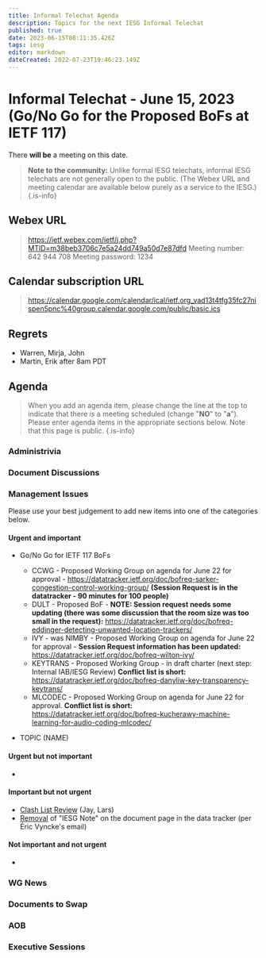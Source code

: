 ```yaml
---
title: Informal Telechat Agenda
description: Topics for the next IESG Informal Telechat
published: true
date: 2023-06-15T08:11:35.426Z
tags: iesg
editor: markdown
dateCreated: 2022-07-23T19:46:23.149Z
---
```


# Informal Telechat - June 15, 2023 (Go/No Go for the Proposed BoFs at IETF 117)
 There **will be** a meeting on this date.

> **Note to the community:** Unlike formal IESG telechats, informal IESG telechats are not generally open to the public. (The Webex URL and meeting calendar are available below purely as a service to the IESG.)
{.is-info}


## Webex URL

> https://ietf.webex.com/ietf/j.php?MTID=m38beb3706c7e5a24dd749a50d7e87dfd
Meeting number: 642 944 708
Meeting password: 1234 

## Calendar subscription URL

> https://calendar.google.com/calendar/ical/ietf.org_vad13t4tfg35fc27nispen5pnc%40group.calendar.google.com/public/basic.ics


## Regrets
* Warren, Mirja, John
* Martin, Erik after 8am PDT

## Agenda

> When you add an agenda item, please change the line at the top to indicate that there *is* a meeting scheduled (change "**NO**" to "**a**"). Please enter agenda items in the appropriate sections below.
Note that this page is public.
{.is-info}

### Administrivia

### Document Discussions

### Management Issues

Please use your best judgement to add new items into one of the categories below.

#### Urgent and important
* Go/No Go for IETF 117 BoFs
    * CCWG - Proposed Working Group on agenda for June 22 for approval - https://datatracker.ietf.org/doc/bofreq-sarker-congestion-control-working-group/ **(Session Request is in the datatracker - 90 minutes for 100 people)**
    * DULT - Proposed BoF - **NOTE: Session request needs some updating (there was some discussion that the room size was too small in the request):** https://datatracker.ietf.org/doc/bofreq-eddinger-detecting-unwanted-location-trackers/
    * IVY - was NIMBY - Proposed Working Group on agenda for June 22 for approval - **Session Request information has been updated:**  https://datatracker.ietf.org/doc/bofreq-wilton-ivy/ 
    * KEYTRANS - Proposed Working Group - in draft charter (next step: Internal IAB/IESG Review) **Conflict list is short:** https://datatracker.ietf.org/doc/bofreq-danyliw-key-transparency-keytrans/
    * MLCODEC - Proposed Working Group on agenda for June 22 for approval. **Conflict list is short:** https://datatracker.ietf.org/doc/bofreq-kucherawy-machine-learning-for-audio-coding-mlcodec/

* TOPIC (NAME)


#### Urgent but not important
*

#### Important but not urgent
* [Clash List Review](https://www.ietf.org/how/meetings/planning/clash-list/) (Jay, Lars)
* [Removal](https://github.com/ietf-tools/datatracker/issues/5690) of "IESG Note" on the document page in the data tracker (per Éric Vyncke's email)

#### Not important and not urgent
* 


### WG News 

### Documents to Swap 

### AOB

### Executive Sessions

